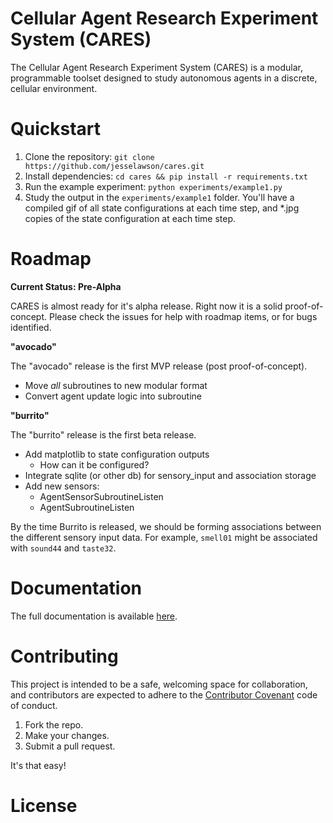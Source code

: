 # Cellular Agent Research Experiment System (CARES)

The Cellular Agent Research Experiment System (CARES) is a modular, programmable
toolset designed to study autonomous agents in a discrete, cellular environment. 

# Quickstart

1. Clone the repository: `git clone https://github.com/jesselawson/cares.git`
2. Install dependencies: `cd cares && pip install -r requirements.txt`
3. Run the example experiment: `python experiments/example1.py`
4. Study the output in the `experiments/example1` folder. You'll have a compiled gif of
all state configurations at each time step, and *.jpg copies of the state configuration 
at each time step. 

# Roadmap

**Current Status: Pre-Alpha**

CARES is almost ready for it's alpha release. Right now it is a solid 
proof-of-concept. Please check the issues for help with roadmap items, or
for bugs identified.

**"avocado"**

The "avocado" release is the first MVP release (post proof-of-concept).

* Move _all_ subroutines to new modular format
* Convert agent update logic into subroutine 

**"burrito"**

The "burrito" release is the first beta release.

* Add matplotlib to state configuration outputs
    * How can it be configured?
* Integrate sqlite (or other db) for sensory_input and association storage
* Add new sensors: 
    * AgentSensorSubroutineListen
    * AgentSubroutineListen

By the time Burrito is released, we should be forming associations between
the different sensory input data. For example, `smell01` might be associated
with `sound44` and `taste32`. 

# Documentation

The full documentation is available [here](https://jesselawson.org/cares).

# Contributing 

This project is intended to be a safe, welcoming space for collaboration, and 
contributors are expected to adhere to the 
[Contributor Covenant](http://contributor-covenant.org/) code of conduct.

1. Fork the repo.
2. Make your changes. 
3. Submit a pull request.

It's that easy!

# License

